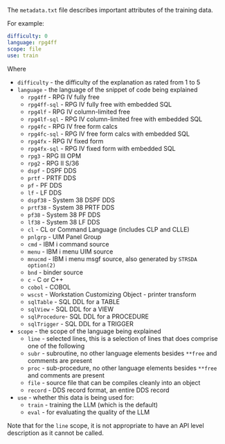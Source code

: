The `metadata.txt` file describes important attributes of the training data.

For example:

```yaml
difficulty: 0
language: rpg4ff
scope: file
use: train
```

Where

- `difficulty` - the difficulty of the explanation as rated from 1 to 5
- `language` - the language of the snippet of code being explained
  - `rpg4ff`      - RPG IV fully free
  - `rpg4ff-sql`  - RPG IV fully free with embedded SQL
  - `rpg4lf`      - RPG IV column-limited free
  - `rpg4lf-sql`  - RPG IV column-limited free with embedded SQL
  - `rpg4fc`      - RPG IV free form calcs
  - `rpg4fc-sql`  - RPG IV free form calcs with embedded SQL
  - `rpg4fx`      - RPG IV fixed form
  - `rpg4fx-sql`  - RPG IV fixed form with embedded SQL
  - `rpg3`        - RPG III OPM
  - `rpg2`        - RPG II S/36
  - `dspf`        - DSPF DDS
  - `prtf`        - PRTF DDS
  - `pf`          - PF DDS
  - `lf`          - LF DDS
  - `dspf38`      - System 38 DSPF DDS
  - `prtf38`      - System 38 PRTF DDS
  - `pf38`        - System 38 PF DDS
  - `lf38`        - System 38 LF DDS
  - `cl`          - CL or Command Language (includes CLP and CLLE)
  - `pnlgrp`      - UIM Panel Group
  - `cmd`         - IBM i command source
  - `menu`         - IBM i menu UIM source
  - `mnucmd`      - IBM i menu msgf source, also generated by `STRSDA option(2)`
  - `bnd`         - binder source
  - `c`           - C or C++
  - `cobol`       - COBOL
  - `wscst`       - Workstation Customizing Object - printer transform
  - `sqlTable`    - SQL DDL for a TABLE
  - `sqlView`     - SQL DDL for a VIEW
  - `sqlProcedure`- SQL DDL for a PROCEDURE
  - `sqlTrigger`  - SQL DDL for a TRIGGER
- `scope` - the scope of the language being explained
  - `line` - selected lines, this is a selection of lines that does comprise one of the following
  - `subr` - subroutine, no other language elements besides `**free` and comments are present
  - `proc` - sub-procedure, no other language elements besides `**free` and comments are present
  - `file` - source file that can be compiles cleanly into an object
  - `record` - DDS record format, an entire DDS record
- `use` - whether this data is being used for:
  - `train` - training the LLM (which is the default)
  - `eval` - for evaluating the quality of the LLM

Note that for the `line` scope, it is not appropriate to have an API level description as it cannot be called.
